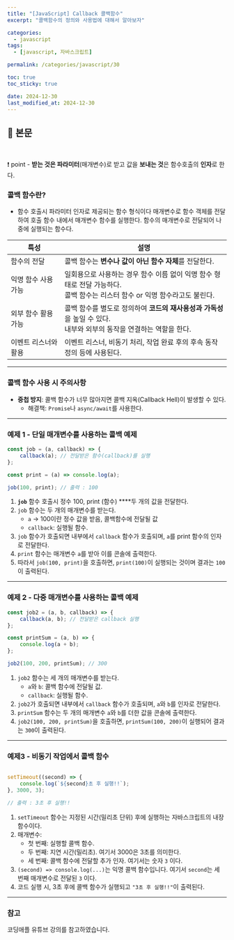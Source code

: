 ```yaml
---
title: "[JavaScript] Callback 콜백함수"
excerpt: "콜백함수의 정의와 사용법에 대해서 알아보자"

categories:
  - javascript
tags:
  - [javascript, 자바스크립트]

permalink: /categories/javascript/30

toc: true
toc_sticky: true

date: 2024-12-30
last_modified_at: 2024-12-30
---
```


## 🦥 본문

<br>


❗ point - **받는 것은 파라미터**(매개변수)로 받고 값을 **보내는 것**은 함수호출의 **인자**로 한다.

### **콜백 함수란?**

- 함수 호출시 파라미터 인자로 제공되는 함수 형식이다 매개변수로 함수 객체를 전달하여 호출 함수 내에서 매개변수 함수를 실행한다. 함수의 매개변수로 전달되어 나중에 실행되는 함수다.

| 특성             | 설명                                                                 |
|------------------|----------------------------------------------------------------------|
| 함수의 전달      | 콜백 함수는 **변수나 값이 아닌 함수 자체**를 전달한다.              |
| 익명 함수 사용 가능 | 일회용으로 사용하는 경우 함수 이름 없이 익명 함수 형태로 전달 가능하다. <br>콜백 함수는 리스터 함수 or 익명 함수라고도 불린다. |
| 외부 함수 활용 가능 | 콜백 함수를 별도로 정의하여 **코드의 재사용성과 가독성**을 높일 수 있다. <br>내부와 외부의 동작을 연결하는 역할을 한다. |
| 이벤트 리스너와 활용 | 이벤트 리스너, 비동기 처리, 작업 완료 후의 후속 동작 정의 등에 사용된다. |

---

### **콜백 함수 사용 시 주의사항**

- **중첩 방지**: 콜백 함수가 너무 많아지면 콜백 지옥(Callback Hell)이 발생할 수 있다.
    - 해결책: `Promise`나 `async/await`를 사용한다.

---

### 예제 1 - 단일 매개변수를 사용하는 콜백 예제

```jsx
const job = (a, callback) => {
    callback(a); // 전달받은 함수(callback)를 실행
};

const print = (a) => console.log(a);

job(100, print); // 출력 : 100
```

1. **`job`** 함수 호출시 정수 100, print (함수) ****두 개의 값을 전달한다.
2. `job` 함수는 두 개의 매개변수를 받는다.
    - `a` →  100이란 정수 값을 받음, 콜백함수에 전달될 값
    - `callback`: 실행될 함수.
3. `job` 함수가 호출되면 내부에서 `callback` 함수가 호출되며, `a`를 print 함수의 인자로 전달한다.
4. `print` 함수는 매개변수 `a`를 받아 이를 콘솔에 출력한다.
5. 따라서 `job(100, print)`을 호출하면, `print(100)`이 실행되는 것이며 결과는 `100`이 출력된다.

---

### 예제 2 - 다중 매개변수를 사용하는 콜백 예제

```jsx
const job2 = (a, b, callback) => {
    callback(a, b); // 전달받은 callback 실행
};

const printSum = (a, b) => {
    console.log(a + b);
};

job2(100, 200, printSum); // 300

```

1. `job2` 함수는 세 개의 매개변수를 받는다.
    - `a`와 `b`: 콜백 함수에 전달될 값.
    - `callback`: 실행될 함수.
2. `job2`가 호출되면 내부에서 `callback` 함수가 호출되며, `a`와 `b`를 인자로 전달한다.
3. `printSum` 함수는 두 개의 매개변수 `a`와 `b`를 더한 값을 콘솔에 출력한다.
4. `job2(100, 200, printSum)`을 호출하면, `printSum(100, 200)`이 실행되어 결과는 `300`이 출력된다.

---

### **예제3 - 비동기 작업에서 콜백 함수**

```jsx

setTimeout((second) => {
    console.log(`${second}초 후 실행!!`);
}, 3000, 3);

// 출력 : 3초 후 실행!!
```

1. `setTimeout` 함수는 지정된 시간(밀리초 단위) 후에 실행하는 자바스크립트의 내장함수이다.
2. 매개변수:
    - 첫 번째: 실행할 콜백 함수.
    - 두 번째: 지연 시간(밀리초). 여기서 3000은 3초를 의미한다.
    - 세 번째: 콜백 함수에 전달할 추가 인자. 여기서는 숫자 `3` 이다.
3. `(second) => console.log(...)`는 익명 콜백 함수입니다. 여기서 `second`는 세 번째 매개변수로 전달된 `3` 이다.
4. 코드 실행 시, 3초 후에 콜백 함수가 실행되고 `"3초 후 실행!!"`이 출력된다.

---

### 참고

코딩애플 유튜브 강의를 참고하였습니다.

<br>
<br>



